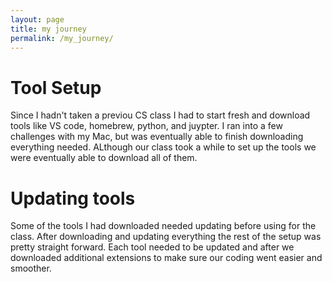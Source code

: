 ```yaml
---
layout: page 
title: my journey
permalink: /my_journey/
---
```

# Tool Setup
Since I hadn't taken a previou CS class I had to start fresh and download tools like VS code, homebrew, python, and juypter. I ran into a few challenges with my Mac, but was eventually able to finish downloading everything needed. ALthough our class took a while to set up the tools we were eventually able to download all of them.
# Updating tools
Some of the tools I had downloaded needed updating before using for the class. After downloading and updating everything the rest of the setup was pretty straight forward. Each tool needed to be updated and after we downloaded additional extensions to make sure our coding went easier and smoother.